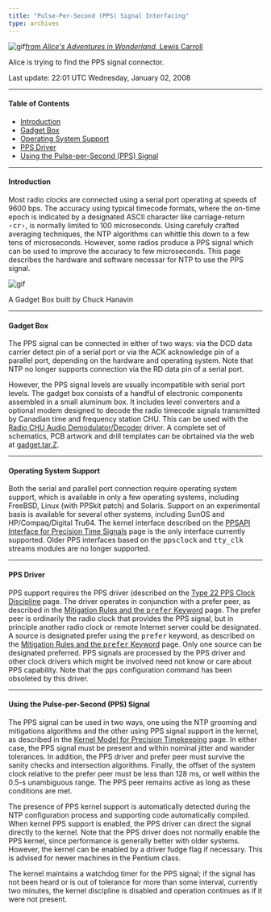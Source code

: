 ```yaml
---
title: "Pulse-Per-Second (PPS) Signal Interfacing"
type: archives
---
```


![gif](/archives/pic/alice32.gif)[from _Alice's Adventures in Wonderland_, Lewis Carroll](http://www.eecis.udel.edu/%7emills/pictures.html)

Alice is trying to find the PPS signal connector.

Last update: 22:01 UTC Wednesday, January 02, 2008
* * *

#### Table of Contents

*   [Introduction](/archives/4.2.6-series/pps/#introduction)
*   [Gadget Box](/archives/4.2.6-series/pps/#gadget-box)
*   [Operating System Support](/archives/4.2.6-series/pps/#operating-system-support)
*   [PPS Driver](/archives/4.2.6-series/pps/#pps-driver)
*   [Using the Pulse-per-Second (PPS) Signal](/archives/4.2.6-series/pps/#using-the-pulse-per-second-pps-signal)

* * *

#### Introduction

Most radio clocks are connected using a serial port operating at speeds of 9600 bps. The accuracy using typical timecode formats, where the on-time epoch is indicated by a designated ASCII character like carriage-return <tt>&lsaquo;cr&rsaquo;</tt>, is normally limited to 100 microseconds. Using carefuly crafted averaging techniques, the NTP algorithms can whittle this down to a few tens of microseconds. However, some radios produce a PPS signal which can be used to improve the accuracy to few microseconds. This page describes the hardware and software necessar for NTP to use the PPS signal.

![gif](/archives/pic/gadget.jpg)

A Gadget Box built by Chuck Hanavin


* * *

#### Gadget Box

The PPS signal can be connected in either of two ways: via the DCD data carrier detect pin of a serial port or via the ACK acknowledge pin of a parallel port, depending on the hardware and operating system. Note that NTP no longer supports connection via the RD data pin of a serial port.

However, the PPS signal levels are usually incompatible with serial port levels. The gadget box consists of a handful of electronic components assembled in a small aluminum box. It includes level converters and a optional modem designed to decode the radio timecode signals transmitted by Canadian time and frequency station CHU. This can be used with the [Radio CHU Audio Demodulator/Decoder](/archives/drivers/driver7) driver. A complete set of schematics, PCB artwork and drill templates can be obrtained via the web at [gadget.tar.Z](https://www.eecis.udel.edu/~ntp/ntp_spool/hardware/gadget.tar.Z).

* * *

#### Operating System Support

Both the serial and parallel port connection require operating system support, which is available in only a few operating systems, including FreeBSD, Linux (with PPSkit patch) and Solaris. Support on an experimental basis is available for several other systems, including SunOS and HP/Compaq/Digital Tru64. The kernel interface described on the [PPSAPI Interface for Precision Time Signals](/archives/4.2.6-series/kernpps) page is the only interface currently supported. Older PPS interfaces based on the <tt>ppsclock</tt> and <tt>tty_clk</tt> streams modules are no longer supported. 

* * *

#### PPS Driver

PPS support requires the PPS driver (described on the [Type 22 PPS Clock Discipline](/archives/drivers/driver22) page. The driver operates in conjunction with a prefer peer, as described in the [Mitigation Rules and the <tt>prefer</tt> Keyword](/archives/4.2.6-series/prefer) page. The prefer peer is ordinarily the radio clock that provides the PPS signal, but in principle another radio clock or remote Internet server could be designated. A source is designated prefer using the <tt>prefer</tt> keyword, as described on the [Mitigation Rules and the <tt>prefer</tt> Keyword](/archives/4.2.6-series/prefer) page. Only one source can be designated preferred. PPS signals are processed by the PPS driver and other clock drivers which might be involved need not know or care about PPS capability. Note that the <tt>pps</tt> configuration command has been obsoleted by this driver.

* * *

#### Using the Pulse-per-Second (PPS) Signal

The PPS signal can be used in two ways, one using the NTP grooming and mitigations algorithms and the other using PPS signal support in the kernel, as described in the [Kernel Model for Precision Timekeeping](/archives/4.2.6-series/kern) page. In either case, the PPS signal must be present and within nominal jitter and wander tolerances. In addition, the PPS driver and prefer peer must survive the sanity checks and intersection algorithms. Finally, the offset of the system clock relative to the prefer peer must be less than 128 ms, or well within the 0.5-s unambiguous range. The PPS peer remains active as long as these conditions are met.

The presence of PPS kernel support is automatically detected during the NTP configuration process and supporting code automatically compiled. When kernel PPS support is enabled, the PPS driver can direct the signal directly to the kernel. Note that the PPS driver does not normally enable the PPS kernel, since performance is generally better with older systems. However, the kernel can be enabled by a driver fudge flag if necessary. This is advised for newer machines in the Pentium class.

The kernel maintains a watchdog timer for the PPS signal; if the signal has not been heard or is out of tolerance for more than some interval, currently two minutes, the kernel discipline is disabled and operation continues as if it were not present. 
